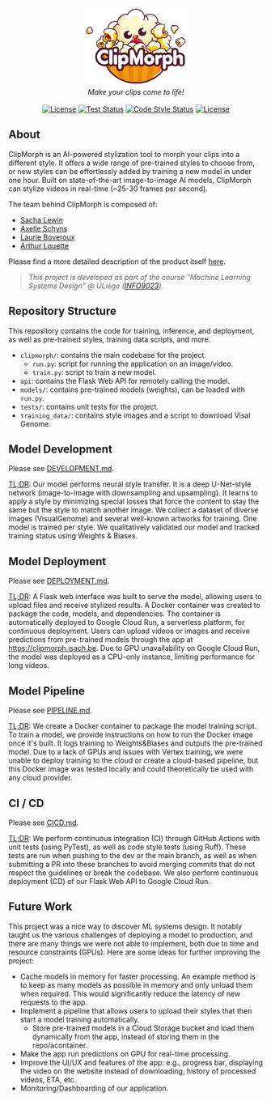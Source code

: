 <div align="center">
  <img src=".github/assets/clipmorph_logo.png" alt="ClipMorph Logo" 
width="200"/>
    <br>
    <em>Make your clips come to life!</em>
</div><br>

<div align="center">
    <a href="https://clipmorph.isach.be">
        <img alt="License" src="https://img.shields.io/badge/Web App-Online-aqua.svg"></a>
    <a href='https://github.com/iSach/clipmorph/actions/workflows/clipmorph_tests.yml'>
        <img src='https://github.com/iSach/clipmorph/actions/workflows/clipmorph_tests.yml/badge.svg' alt='Test 
Status' /></a>
    <a href='https://github.com/iSach/clipmorph/actions/workflows/code_style.yml'>
        <img src='https://github.com/iSach/clipmorph/actions/workflows/code_style.yml/badge.svg' 
alt='Code Style Status' /></a>
    <a href="https://github.com/iSach/clipmorph/blob/master/LICENSE">
        <img alt="License" src="https://img.shields.io/badge/License-MIT-blue.svg"></a>
</div>

## About

ClipMorph is an AI-powered stylization tool to morph your clips into a 
different style. It offers a wide range of pre-trained styles to choose from,
or new styles can be effortlessly added by training a new model in under 
one hour. Built on state-of-the-art image-to-image AI models, ClipMorph can 
stylize videos in real-time (~25-30 frames per second).

The team behind ClipMorph is composed of:
- [Sacha Lewin](https://github.com/iSach)
- [Axelle Schyns](https://github.com/AxelleSchyns)
- [Laurie Boveroux](https://github.com/LaurieBvrx)
- [Arthur Louette](https://github.com/LouetteArthur)

Please find a more detailed description of the product itself [here](canvas.pdf).

> _This project is developed as part of the course "Machine Learning Systems 
Design" @ ULiège ([INFO9023](https://github.com/ThomasVrancken/info9023-mlops))._

## Repository Structure

This repository contains the code for training, inference, and deployment, 
as well as pre-trained styles, training data scripts, and more.

- `clipmorph/`: contains the main codebase for the project.
  - `run.py`: script for running the application on an image/video.
  - `train.py`: script to train a new model.
- `api`: contains the Flask Web API for remotely calling the model.
- `models/`: contains pre-trained models (weights), can be loaded with `run.py`.
- `tests/`: contains unit tests for the project.
- `training_data/`: contains style images and a script to download Visal 
  Genome.

## Model Development

Please see [DEVELOPMENT.md](DEVELOPMENT.md).

<u>TL;DR</u>: Our model performs neural style transfer. It is a deep 
U-Net-style 
network (image-to-image with downsampling and upsampling). It learns to 
apply a style by minimizing special losses that force the content to stay 
the same but the style to match another image. We collect a dataset of diverse 
images (VisualGenome) and several well-known artworks for training. One 
model is trained per style. We qualitatively validated our model and tracked 
training status using Weights & Biases.

## Model Deployment

Please see [DEPLOYMENT.md](DEPLOYMENT.md).

<u>TL;DR</u>: A Flask web interface was built to serve the model, allowing users to upload files and receive stylized results.
A Docker container was created to package the code, models, and 
dependencies. The container is automatically deployed to Google Cloud Run, a 
serverless platform, for continuous deployment. Users can upload videos or 
images and receive predictions from pre-trained models through the app at https://clipmorph.isach.be. 
Due to GPU unavailability on Google Cloud Run, the model was 
deployed as a CPU-only instance, limiting performance for long videos. 

## Model Pipeline

Please see [PIPELINE.md](PIPELINE.md).

<u>TL;DR</u>: We create a Docker container to package the model training 
script. To train a model, we provide instructions on how to run the Docker 
image once it's built. It logs training to Weights&Biases and outputs the 
pre-trained model. Due to a lack of GPUs and issues with Vertex training, 
we were unable to deploy training to the cloud or create a cloud-based pipeline, 
but this Docker image was tested locally and could theoretically be used with any cloud provider.

## CI / CD

Please see [CICD.md](CICD.md).

<u>TL;DR</u>: We perform continuous integration (CI) through GitHub Actions 
with unit tests (using PyTest), as well as code style tests (using Ruff). These tests
are run when pushing to the dev or the main branch, as well as when submitting a PR into these
branches to avoid merging commits that do not respect the guidelines or break the codebase. We 
also perform continuous deployment (CD) of our Flask Web API to Google Cloud Run.

## Future Work

This project was a nice way to discover ML systems design. It notably 
taught us the various challenges of deploying a model to production, and 
there are many things we were not able to implement, both due to time and 
resource constraints (GPUs). Here are some ideas for further improving the 
project:
- Cache models in memory for faster processing. An example method is to 
  keep as many models as possible in memory and only unload them when 
  required. This would significantly reduce the latency of new requests to 
  the app.
- Implement a pipeline that allows users to upload their styles that then 
  start a model training automatically.
  - Store pre-trained models in a Cloud Storage bucket and load them 
    dynamically from the app, instead of storing them in the repo/acontainer.
- Make the app run predictions on GPU for real-time processing.
- Improve the UI/UX and features of the app: e.g., progress bar, displaying 
  the video on the website instead of downloading, history of processed 
  videos, ETA, etc.
- Monitoring/Dashboarding of our application.
